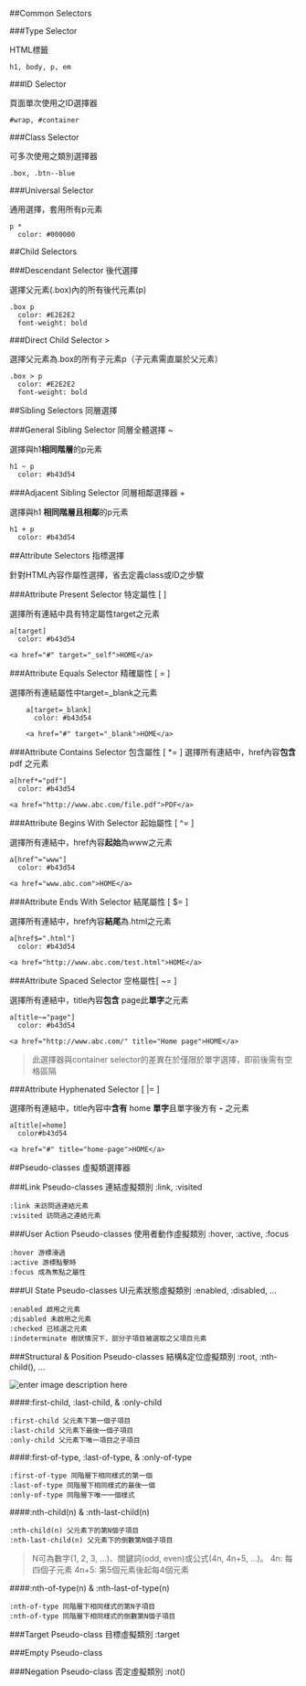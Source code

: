 ##Common Selectors

###Type Selector

HTML標籤

`h1, body, p, em`

###ID Selector

頁面單次使用之ID選擇器

    #wrap, #container

###Class Selector

可多次使用之類別選擇器

    .box, .btn--blue

###Universal Selector

通用選擇，套用所有p元素

    p *
      color: #000000

##Child Selectors

###Descendant Selector 後代選擇 

選擇父元素(.box)內的所有後代元素(p)

    .box p
      color: #E2E2E2
      font-weight: bold

###Direct Child Selector >

選擇父元素為.box的所有子元素p（子元素需直屬於父元素）

    .box > p
      color: #E2E2E2
      font-weight: bold

##Sibling Selectors 同層選擇

###General Sibling Selector 同層全體選擇 ~

選擇與h1**相同階層**的p元素

    h1 ~ p
      color: #b43d54
      

###Adjacent Sibling Selector 同層相鄰選擇器 +

選擇與h1 **相同階層且相鄰**的p元素

    h1 + p
      color: #b43d54

##Attribute Selectors 指標選擇

針對HTML內容作屬性選擇，省去定義class或ID之步驟

###Attribute Present Selector 特定屬性 [ ]

選擇所有連結中具有特定屬性target之元素

    a[target]
      color: #b43d54
    
    <a href="#" target="_self">HOME</a>

###Attribute Equals Selector 精確屬性 [ = ]

選擇所有連結屬性中target=_blank之元素

        a[target=_blank]
          color: #b43d54
          
        <a href="#" target="_blank">HOME</a>

###Attribute Contains Selector 包含屬性 [ *= ]
選擇所有連結中，href內容**包含** pdf 之元素

    a[href*="pdf"]
      color: #b43d54
      
    <a href="http://www.abc.com/file.pdf">PDF</a>


###Attribute Begins With Selector 起始屬性 [ ^= ]

選擇所有連結中，href內容**起始**為www之元素

    a[href^="www"]
      color: #b43d54
      
    <a href="www.abc.com">HOME</a>


###Attribute Ends With Selector 結尾屬性 [ $= ]

選擇所有連結中，href內容**結尾**為.html之元素

    a[href$=".html"]
      color: #b43d54
    
    <a href="http://www.abc.com/test.html">HOME</a>

###Attribute Spaced Selector 空格屬性[ ~= ]

選擇所有連結中，title內容**包含** page此**單字**之元素

    a[title~="page"]
      color: #b43d54
    
    <a href="http://www.abc.com/" title="Home page">HOME</a>

> 此選擇器與container selector的差異在於僅限於單字選擇，即前後需有空格區隔

###Attribute Hyphenated Selector [ |= ] 

選擇所有連結中，title內容中**含有** home **單字**且單字後方有 **-** 之元素

    a[title|=home]
      color#b43d54
    
    <a href="#" title="home-page">HOME</a> 

##Pseudo-classes 虛擬類選擇器

###Link Pseudo-classes 連結虛擬類別 :link, :visited

    :link 未訪問過連結元素
    :visited 訪問過之連結元素

###User Action Pseudo-classes 使用者動作虛擬類別 :hover, :active, :focus

    :hover 游標滑過
    :active 游標點擊時
    :focus 成為焦點之屬性

###UI State Pseudo-classes UI元素狀態虛擬類別 :enabled, :disabled, ...

    :enabled 啟用之元素
    :disabled 未啟用之元素
    :checked 已核選之元素
    :indeterminate 樹狀情況下，部分子項目被選取之父項目元素


###Structural & Position Pseudo-classes 結構&定位虛擬類別 :root, :nth-child(), ...

![enter image description here](https://css-tricks.com/wp-content/csstricks-uploads/relationalpseudos2.png)

####:first-child, :last-child, & :only-child

    :first-child 父元素下第一個子項目
    :last-child 父元素下最後一個子項目
    :only-child 父元素下唯一項目之子項目

####:first-of-type, :last-of-type, & :only-of-type

    :first-of-type 同階層下相同樣式的第一個
    :last-of-type 同階層下相同樣式的最後一個
    :only-of-type 同階層下唯一一個樣式

####:nth-child(n) & :nth-last-child(n)

    :nth-child(n) 父元素下的第N個子項目
    :nth-last-child(n) 父元素下的倒數第N個子項目

> N可為數字(1, 2, 3, ...)、關鍵詞(odd, even)或公式(4n, 4n+5, ...)。
> 4n: 每四個子元素
> 4n+5: 第5個元素後起每4個元素

####:nth-of-type(n) & :nth-last-of-type(n)

    :nth-of-type 同階層下相同樣式的第N子項目
    :nth-of-type 同階層下相同樣式的倒數第N個子項目

###Target Pseudo-class 目標虛擬類別 :target



###Empty Pseudo-class



###Negation Pseudo-class 否定虛擬類別 :not()

